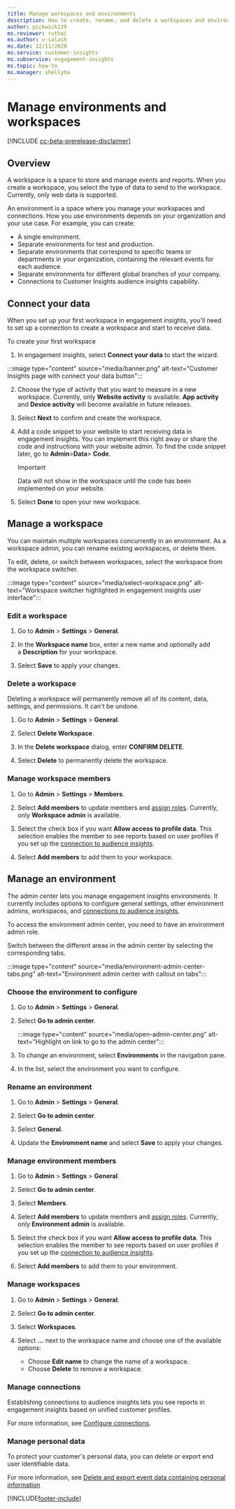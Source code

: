```yaml
---
title: Manage workspaces and environments
description: How to create, rename, and delete a workspaces and environments.
author: pickwick129
ms.reviewer: ruthai
ms.author: v-salash
ms.date: 12/11/2020
ms.service: customer-insights
ms.subservice: engagement-insights 
ms.topic: how-to
ms.manager: shellyha
---
```


# Manage environments and workspaces

[!INCLUDE [cc-beta-prerelease-disclaimer](includes/cc-beta-prerelease-disclaimer.md)]

## Overview

A workspace is a space to store and manage events and reports. When you create a workspace, you select the type of data to send to the workspace. Currently, only web data is supported.

An environment is a space where you manage your workspaces and connections. How you use environments depends on your organization and your use case.
For example, you can create:

-	A single environment.
-	Separate environments for test and production.
-	Separate environments that correspond to specific teams or departments in your organization, containing the relevant events for each audience.
-	Separate environments for different global branches of your company.
-	Connections to Customer Insights audience insights capability.


## Connect your data

 When you set up your first workspace in engagement insights, you'll need to set up a connection to create a workspace and start to receive data.

To create your first workspace

1. In engagement insights, select **Connect your data** to start the wizard. 

:::image type="content" source="media/banner.png" alt-text="Customer Insights page with connect your data button":::

2. Choose the type of activity that you want to measure in a new workspace. Currently, only **Website activity** is available. **App activity** and **Device activity** will become available in future releases.

1. Select **Next** to confirm and create the workspace.

1. Add a code snippet to your website to start receiving data in engagement insights. You can implement this right away or share the code and instructions with your website admin. To find the code snippet later, go to **Admin**>**Data**> **Code**.

   > [!IMPORTANT]
   > Data will not show in the workspace until the code has been implemented on your website.

1. Select **Done** to open your new workspace.  


## Manage a workspace

You can maintain multiple workspaces concurrently in an environment. As a workspace admin, you can rename existing workspaces, or delete them. 

To edit, delete, or switch between workspaces, select the workspace from the workspace switcher.

:::image type="content" source="media/select-workspace.png" alt-text="Workspace switcher highlighted in engagement insights user interface":::

### Edit a workspace

1. Go to **Admin** > **Settings** > **General**.

1. In the **Workspace name** box, enter a new name and optionally add a **Description** for your workspace.

1. Select **Save** to apply your changes.

### Delete a workspace

Deleting a workspace will permanently remove all of its content, data, settings, and permissions. It can't be undone.

1. Go to **Admin** > **Settings** > **General**.

1. Select **Delete Workspace**. 

1. In the **Delete workspace** dialog, enter **CONFIRM DELETE**. 

1. Select **Delete** to permanently delete the workspace.

### Manage workspace members

1. Go to **Admin** > **Settings** > **Members**.

1. Select **Add members** to update members and [assign roles](user-roles.md). Currently, only **Workspace admin** is available.

1. Select the check box if you want **Allow access to profile data**. This selection enables the member to see reports based on user profiles if you set up the [connection to audience insights](configure-connections.md).

1. Select **Add members** to add them to your workspace.

## Manage an environment

The admin center lets you manage engagement insights environments. It currently includes options to configure general settings, other environment admins, workspaces, and [connections to audience insights](configure-connections.md).

To access the environment admin center, you need to have an environment admin role.

Switch between the different areas in the admin center by selecting the corresponding tabs.

:::image type="content" source="media/environment-admin-center-tabs.png" alt-text="Environment admin center with callout on tabs":::

### Choose the environment to configure

1. Go to **Admin** > **Settings** > **General**.

1. Select **Go to admin center**.

   :::image type="content" source="media/open-admin-center.png" alt-text="Highlight on link to go to the admin center":::

1. To change an environment, select **Environments** in the navigation pane.

1. In the list, select the environment you want to configure.

### Rename an environment

1. Go to **Admin** > **Settings** > **General**.

1. Select **Go to admin center**.

1. Select **General**.

1. Update the **Environment name** and select **Save** to apply your changes.

### Manage environment members

1. Go to **Admin** > **Settings** > **General**.

1. Select **Go to admin center**.

1. Select **Members**.

1. Select **Add members** to update members and [assign roles](user-roles.md). Currently, only **Environment admin** is available.

1. Select the check box if you want **Allow access to profile data**. This selection enables the member to see reports based on user profiles if you set up the [connection to audience insights](configure-connections.md).

1. Select **Add members** to add them to your environment.

### Manage workspaces

1. Go to **Admin** > **Settings** > **General**.

1. Select **Go to admin center**.

1. Select **Workspaces**.

1. Select **...** next to the workspace name and choose one of the available options:
   - Choose **Edit name** to change the name of a workspace.
   - Choose **Delete** to remove a workspace.

### Manage connections

Establishing connections to audience insights lets you see reports in engagement insights based on unified customer profiles. 

For more information, see [Configure connections](configure-connections.md).

### Manage personal data

To protect your customer's personal data, you can delete or export end user identifiable data.

For more information, see [Delete and export event data containing personal information](delete-export-personal-data.md)


[!INCLUDE[footer-include](../includes/footer-banner.md)]
